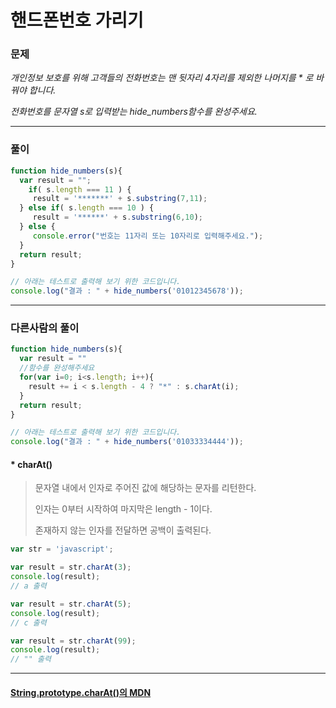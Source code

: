 # 핸드폰번호 가리기

### 문제

*개인정보 보호를 위해 고객들의 전화번호는 맨 뒷자리 4자리를 제외한 나머지를 * 로 바꿔야 합니다.*

*전화번호를 문자열 s로 입력받는 hide_numbers함수를 완성주세요.*

---

### 풀이

```javascript
function hide_numbers(s){
  var result = "";
    if( s.length === 11 ) {
  	 result = '*******' + s.substring(7,11);
  } else if( s.length === 10 ) {
  	 result = '******' + s.substring(6,10);
  } else {
  	 console.error("번호는 11자리 또는 10자리로 입력해주세요.");
  }
  return result;
}

// 아래는 테스트로 출력해 보기 위한 코드입니다.
console.log("결과 : " + hide_numbers('01012345678'));
```

---

### 다른사람의 풀이

```javascript
function hide_numbers(s){
  var result = ""
  //함수를 완성해주세요
  for(var i=0; i<s.length; i++){    
    result += i < s.length - 4 ? "*" : s.charAt(i);
  }  
  return result;
}

// 아래는 테스트로 출력해 보기 위한 코드입니다.
console.log("결과 : " + hide_numbers('01033334444'));
```

#### * charAt()

> 문자열 내에서 인자로 주어진 값에 해당하는 문자를 리턴한다.
>
> 인자는 0부터 시작하여 마지막은 length - 1이다.
>
> 존재하지 않는 인자를 전달하면 공백이 출력된다.

```javascript
var str = 'javascript';

var result = str.charAt(3);
console.log(result);
// a 출력

var result = str.charAt(5);
console.log(result);
// c 출력

var result = str.charAt(99);
console.log(result);
// "" 출력
```

---

#### [String.prototype.charAt()의 MDN](https://developer.mozilla.org/ko/docs/Web/JavaScript/Reference/Global_Objects/String/charAt)


